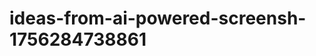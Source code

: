 # ideas-from-ai-powered-screensh-1756284738861
```json [ { "title": "Text Extraction for Social Media Insights", "description": "أداة تستخدم تقنية التعرف على النصوص لاستخراج النصوص من لقطات الشاشة الخاصة بالمنشورات على وسائل التواصل الاجتماعي، وتحليلها للحصول على رؤى حول المشاعر والاتجاهات.", "mvp_plan": "إنشاء واجهة مستخدم بسيطة لتحميل لقطات الشاشة، واستخدام مكتبة OCR لاستخراج النصوص، ثم تط...
